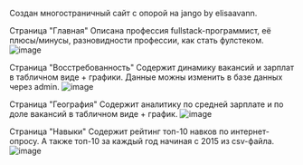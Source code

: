 Создан многостраничный сайт с опорой на jango by elisaavann.

Страница "Главная"
Описана профессия fullstack-программист, её плюсы/минусы, разновидности профессии, как стать фулстеком.
![image](https://user-images.githubusercontent.com/113943522/212771218-9c904cb3-18e8-4377-a52f-5bb228d5bed7.png)

Страница "Восстребованность"
Содержит динамику вакансий и зарплат в табличном виде + графики. Данные можны изменить в базе данных через admin.
![image](https://user-images.githubusercontent.com/113943522/212771463-9a39304e-2e0d-4729-adbb-119ac17809a0.png)

Страница "География"
Содержит аналитику по средней зарплате и по доле вакансий в табличном виде + график.
![image](https://user-images.githubusercontent.com/113943522/212772080-48986089-52ea-4ad7-94f8-9b401e3bdf7a.png)

Страница "Навыки"
Содержит рейтинг топ-10 навков по интернет-опросу. А также топ-10 за каждый год начиная с 2015 из csv-файла.
![image](https://user-images.githubusercontent.com/113943522/212772423-0f0b61e4-9d0d-4939-8b38-be8c2531ad87.png)

